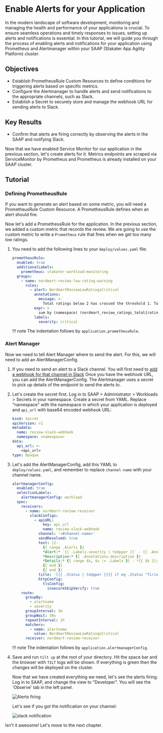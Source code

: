 # Enable Alerts for your Application

In the modern landscape of software development, monitoring and managing the health and performance of your applications is crucial. To ensure seamless operations and timely responses to issues, setting up alerts and notifications is essential. In this tutorial, we will guide you through the process of enabling alerts and notifications for your application using Prometheus and Alertmanager within your SAAP (Stakater App Agility Platform) cluster.

## Objectives

- Establish PrometheusRule Custom Resources to define conditions for triggering alerts based on specific metrics.
- Configure the Alertmanager to handle alerts and send notifications to the appropriate channels, such as Slack.
- Establish a Secret to securely store and manage the webhook URL for sending alerts to Slack.

## Key Results

- Confirm that alerts are firing correctly by observing the alerts in the SAAP and notifying Slack.

Now that we have enabled Service Monitor for our application in the previous section, let's create alerts for it. Metrics endpoints are scraped via ServiceMonitor by Prometheus and Prometheus is already installed on your SAAP cluster.

## Tutorial

### Defining PrometheusRule

If you want to generate an alert based on some metric, you will need a PrometheusRule Custom Resource. A PrometheusRule defines when an alert should fire.

Now let's add a PrometheusRule for the application. In the previous section, we added a custom metric that records the review. We are going to use the custom metric to write a `Prometheus` rule that fires when we get too many low ratings.

1. You need to add the following lines to your `deploy/values.yaml` file:

    ```yaml
    prometheusRule:
      enabled: true
      additionalLabels:
        prometheus: stakater-workload-monitoring
      groups:
        - name: nordmart-review-low-rating-warning
          rules:
            - alert: NordmartReviewLowRatingsCritical
              annotations:
                message: >-
                  Total ratings below 2 has crossed the threshold 1. Total reviews: {{ $value }}.
              expr: >
                sum by (namespace) (nordmart_review_ratings_total{rating="2"} or nordmart_review_ratings_total{rating="1"}) > 1
              labels:
                severity: critical
    ```

    !!! note
        The indentation follows by `application.prometheusRule`.

### Alert Manager

Now we need to tell Alert Manager where to send the alert. For this, we will need to add an AlertManagerConfig.

1. If you need to send an alert to a Slack channel. You will first need to [add a webhook for that channel in Slack](https://docs.stakater.com/saap/managed-addons/monitoring-stack/log-alerts.html)
Once you have the webhook URL, you can add the AlertManagerConfig. The Alertmanager uses a secret to pick up details of the endpoint to send the alerts to.

1. Let's create the secret first. Log in to SAAP > Administrator > Workloads > Secrets in your namespace. Create a secret from YAML. Replace "namespace" with the namespace in which your application is deployed and `api_url` with base64 encoded webhook URL:

    ```yaml
    kind: Secret
    apiVersion: v1
    metadata:
      name: review-slack-webhook
      namespace: <namespace>
    data:
      api_url: >-
        <api_url>
    type: Opaque
    ```

1. Let's add the AlertManagerConfig, add this YAML to `deploy/values.yaml`, and remember to replace `channel-name` with your channel name.

    ```yaml
    alertmanagerConfig:
      enabled: true
      selectionLabels:
        alertmanagerConfig: workload
      spec:
        receivers:
          - name: nordmart-review-receiver
            slackConfigs:
              - apiURL:
                  key: api_url
                  name: review-slack-webhook
                channel: '<#channel-name>'
                sendResolved: true
                text: |2-
                  {{ range .Alerts }}
                  *Alert:* `{{ .Labels.severity | toUpper }}` - {{ .Annotations.summary }}
                  *Description:* {{ .Annotations.description }}
                  *Details:* {{ range $k, $v := .Labels }} - *{{ $k }}:* {{ $v }}
                  {{ end }}
                  {{ end }}
                title: '[{{ .Status | toUpper }}{{ if eq .Status "firing" }}:{{ .Alerts.Firing | len }}{{ end }}] SAAP Alertmanager Event Notification'
                httpConfig:
                  tlsConfig:
                    insecureSkipVerify: true
        route:
          groupBy:
            - alertname
            - severity
          groupInterval: 3m
          groupWait: 30s
          repeatInterval: 1h
          matchers:
            - name: alertname
              value: NordmartReviewLowRatingsCritical
          receiver: nordmart-review-receiver
    ```

    !!! note
        The indentation follows by `application.alertmanagerConfig`.

1. Save and run `tilt up` at the root of your directory. Hit the space bar and the browser with `TILT` logs will be shown. If everything is green then the changes will be deployed on the cluster.

    Now that we have created everything we need, let's see the alerts firing. Log in to SAAP, and change the view to "Developer". You will see the 'Observe' tab in the left panel.

    ![Alerts firing](images/alerts.png)

    Let's see if you got the notification on your channel:

    ![slack notification](images/slack-notification.png)

Isn't it awesome! Let's move to the next chapter.

